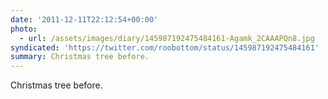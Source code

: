 ```yaml
---
date: '2011-12-11T22:12:54+00:00'
photo:
  - url: /assets/images/diary/145987192475484161-Agamk_2CAAAPQn8.jpg
syndicated: 'https://twitter.com/roobottom/status/145987192475484161'
summary: Christmas tree before.
---
```

Christmas tree before. 
